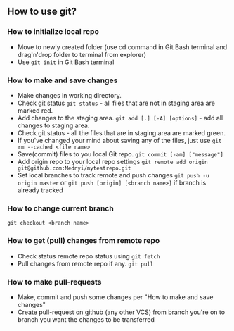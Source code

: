## How to use git?
### How to initialize local repo
* Move to newly created folder 
(use cd command in Git Bash terminal and drag'n'drop folder to terminal from explorer)
* Use ```git init``` in Git Bash terminal
### How to make and save changes
* Make changes in working directory.
* Check git status ``git status`` - all files that are not in staging area
are marked red.
* Add changes to the staging area.
``git add [.] [-A] [options]`` - add all changes to staging area.
* Check git status - all the files that are in staging area are marked green.
* If you've changed your mind about saving any of the files, just use 
```git rm --cached <file name>```
* Save(commit) files to you local Git repo.
```git commit [-am] ["message"]```
* Add origin repo to your local repo settings
```git remote add origin git@github.com:Mednyi/mytestrepo.git```
* Set local branches to track remote and push changes
```git push -u origin master```
or
```git push [origin] [<branch name>]``` if branch is already tracked

### How to change current branch
```git checkout <branch name>```

### How to get (pull) changes from remote repo
* Check status remote repo status using
```git fetch```
* Pull changes from remote repo if any.
```git pull```

### How to make pull-requests
* Make, commit and push some changes per "How to make and save changes"
* Create pull-request on github (any other VCS) from branch you're on to
branch you want the changes to be transferred
